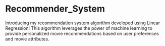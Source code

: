 # Recommender_System
Introducing my recommendation system algorithm developed using Linear Regression! This algorithm leverages the power of machine learning to provide personalized movie recommendations based on user preferences and movie attributes.

